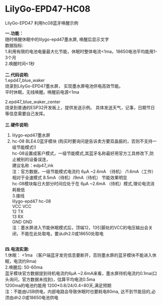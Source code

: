 # LilyGo-EPD47-HC08
LilyGo-EPD47 利用hc08蓝牙唤醒示例

<b>一.功能：</b><br/>
    随时唤醒休眠中的lilygo-epd47墨水屏, 唤醒后显示文字<br/>
  数据指标:<br/>
    1.利用有限的电池电量最大化节能，休眠时整体电流<1ma，18650电池平均能用1-3个月<br/>
    2.唤醒时间<1秒<br/>
<br/>
<b>二.代码说明:</b> <br/>
   1.epd47_blue_waker<br/>
     烧录到LilyGo-EPD47墨水屏， 实现墨水屏电池供电高效节能。<br/>
     平时休眠，无线唤醒。唤醒前电源<1ma<br/>
     
   2.epd47_blue_waker_center<br/>
     烧录到普通的ESP32开发板上，提供发送示例。 具体发送天气，记事，日期节日等信息需要自己发挥。
<br/>    
<b>三.硬件说明:</b><br/>
  1. lilygo-epd47墨水屏<br/>
  2. hc-08 BLE4.0蓝牙模块 (购买时要询问是告诉卖方要双晶振的，否则不支持一级节能模式!)<br/>
     hc-08设置成客户模式，一级节能模式,其蓝牙名称最好用官方工具修改下,防止被别的设备误连，<br/>
     建议名称：edp47_ink<br/>
     注：官方数据，一级节能模式电流约 6μA ~2.6mA （待机） /1.6mA（工作）<br/>
        相对于全速模式 8.5mA（待机）/9mA（待机） 节能效果明显<br/>
        hc-08模块每日大部分时间应处于在 6μA ~2.6mA （待机）模式,理论电流消耗极低<br/>
  3.接线<br/>
     lilygo-epd47  hc-08<br/>
       VCC         VCC<br/>
       12          TX<br/>
       13          RX<br/>
       GND         GND<br/>
  注：墨水屏进入节能休眠模式后，顶端12，13引脚处的VCC的电压输出会关闭，不能在此处取电，要从dh2.0或18650处取电<br/>
<br/>  
<b>四.电流实测:</b><br/>
  1.休眠： <1ma （客户端蓝牙发完信息要断开，否则墨水屏的蓝牙模块不能进入休眠，电流约9ma)<br/>
  2.唤醒后: 50-60ma<br/>
  蓝牙模块官方数据提到待机电流约6μA ~2.6mA来看，墨水屏待机电流约0.1ma(口头询问，官方数据未找到)，估算平均电流0.5ma<br/>
  1200ma的电池约能用 1200*0.8/24/0.4=80天,满足预期<br/>
  注：不能由USB供电，内部电路会导致休眠时也要耗电80ma, 达不到节能目的,必须由dh2.0或18650电池供电<br/>
  
